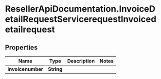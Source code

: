 # ResellerApiDocumentation.InvoiceDetailRequestServicerequestInvoicedetailrequest

## Properties

Name | Type | Description | Notes
------------ | ------------- | ------------- | -------------
**invoicenumber** | **String** |  | 


